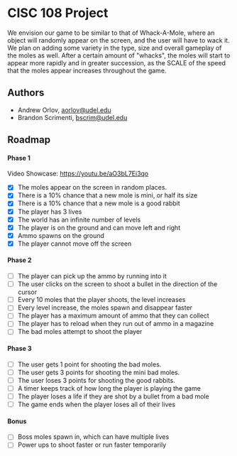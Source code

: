 # CISC 108 Project

We envision our game to be similar to that of Whack-A-Mole, where an object will randomly appear on the screen, and the user will have to wack it. We plan on adding some variety in the type, size and overall gameplay of the moles as well. After a certain amount of "whacks", the moles will start to appear more rapidly and in greater succession, as the SCALE of the speed that the moles appear increases throughout the game.


## Authors

- Andrew Orlov, <aorlov@udel.edu>
- Brandon Scrimenti, <bscrim@udel.edu>


## Roadmap

#### Phase 1
Video Showcase: https://youtu.be/aO3bL7Ei3qo
- [x] The moles appear on the screen in random places.
- [x] There is a 10% chance that a new mole is mini, or half its size
- [x] There is a 10% chance that a new mole is a good rabbit
- [x] The player has 3 lives
- [x] The world has an infinite number of levels
- [x] The player is on the ground and can move left and right
- [x] Ammo spawns on the ground
- [x] The player cannot move off the screen

#### Phase 2
- [ ] The player can pick up the ammo by running into it
- [ ] The user clicks on the screen to shoot a bullet in the direction of the cursor
- [ ] Every 10 moles that the player shoots, the level increases
- [ ] Every level increase, the moles spawn and disappear faster
- [ ] The player has a maximum amount of ammo that they can collect
- [ ] The player has to reload when they run out of ammo in a magazine
- [ ] The bad moles attempt to shoot the player

#### Phase 3
- [ ] The user gets 1 point for shooting the bad moles.
- [ ] The user gets 3 points for shooting the mini bad moles.
- [ ] The user loses 3 points for shooting the good rabbits.
- [ ] A timer keeps track of how long the player is playing the game
- [ ] The player loses a life if they are shot by a bullet from a bad mole
- [ ] The game ends when the player loses all of their lives

#### Bonus
- [ ] Boss moles spawn in, which can have multiple lives
- [ ] Power ups to shoot faster or run faster temporarily

